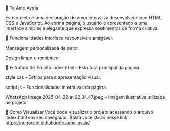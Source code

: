💖 Te Amo Aysla

Este projeto é uma declaração de amor interativa desenvolvida com HTML, CSS e JavaScript. Ao abrir a página, o usuário é apresentado a uma interface simples e elegante que expressa sentimentos de forma criativa.

🌟 Funcionalidades
Interface responsiva e amigável.

Mensagem personalizada de amor.

Design limpo e romântico.

📁 Estrutura do Projeto
index.html – Estrutura principal da página.

style.css – Estilos para a apresentação visual.

script.js – Funcionalidades interativas da página.

WhatsApp Image 2025-04-22 at 22.34.47.jpeg – Imagem ilustrativa utilizada no projeto.

🚀 Como Visualizar
Você pode visualizar o projeto acessando o arquivo index.html em seu navegador. 
Basta você clicar nesse link https://hugordm.github.io/te-amo-aysla/
